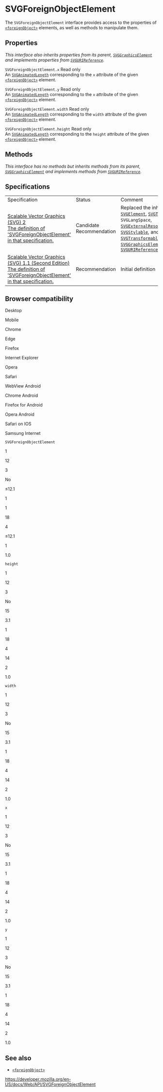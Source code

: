 SVGForeignObjectElement
=======================

The `SVGForeignObjectElement` interface provides access to the properties of [`<foreignObject>`](https://developer.mozilla.org/en-US/docs/Web/SVG/Element/foreignObject) elements, as well as methods to manipulate them.

Properties
----------

*This interface also inherits properties from its parent, [`SVGGraphicsElement`](svggraphicselement) and implements properties from [`SVGURIReference`](svgurireference).*

 <span class="page-not-created">`SVGForeignObjectElement.x`</span> <span class="badge inline readonly">Read only </span>   
An [`SVGAnimatedLength`](svganimatedlength) corresponding to the `x` attribute of the given [`<foreignObject>`](https://developer.mozilla.org/en-US/docs/Web/SVG/Element/foreignObject) element.

 <span class="page-not-created">`SVGForeignObjectElement.y`</span> <span class="badge inline readonly">Read only </span>   
An [`SVGAnimatedLength`](svganimatedlength) corresponding to the `x` attribute of the given [`<foreignObject>`](https://developer.mozilla.org/en-US/docs/Web/SVG/Element/foreignObject) element.

 <span class="page-not-created">`SVGForeignObjectElement.width`</span> <span class="badge inline readonly">Read only </span>   
An [`SVGAnimatedLength`](svganimatedlength) corresponding to the `width` attribute of the given [`<foreignObject>`](https://developer.mozilla.org/en-US/docs/Web/SVG/Element/foreignObject) element.

 <span class="page-not-created">`SVGForeignObjectElement.height`</span> <span class="badge inline readonly">Read only </span>   
An [`SVGAnimatedLength`](svganimatedlength) corresponding to the `height` attribute of the given [`<foreignObject>`](https://developer.mozilla.org/en-US/docs/Web/SVG/Element/foreignObject) element.

Methods
-------

*This interface has no methods but inherits methods from its parent, [`SVGGraphicsElement`](svggraphicselement) and implements methods from [`SVGURIReference`](svgurireference).*

Specifications
--------------

<table><tbody><tr class="odd"><td>Specification</td><td>Status</td><td>Comment</td></tr><tr class="even"><td><a href="https://svgwg.org/svg2-draft/embedded.html#ForeignObjectElement">Scalable Vector Graphics (SVG) 2<br />
<span class="small">The definition of 'SVGForeignObjectElement' in that specification.</span></a></td><td><span class="spec-cr">Candidate Recommendation</span></td><td>Replaced the inheritance from <a href="svgelement"><code>SVGElement</code></a>, <a href="svgtests"><code>SVGTests</code></a>, <span class="page-not-created"><code>SVGLangSpace</code></span>, <a href="svgexternalresourcesrequired"><code>SVGExternalResourcesRequired</code></a>, <a href="svgstylable"><code>SVGStylable</code></a>, and <a href="svgtransformable"><code>SVGTransformable</code></a> by <a href="svggraphicselement"><code>SVGGraphicsElement</code></a> and <a href="svgurireference"><code>SVGURIReference</code></a></td></tr><tr class="odd"><td><a href="https://www.w3.org/TR/SVG11/extend.html#InterfaceSVGForeignObjectElement">Scalable Vector Graphics (SVG) 1.1 (Second Edition)<br />
<span class="small">The definition of 'SVGForeignObjectElement' in that specification.</span></a></td><td><span class="spec-rec">Recommendation</span></td><td>Initial definition</td></tr></tbody></table>

Browser compatibility
---------------------

Desktop

Mobile

Chrome

Edge

Firefox

Internet Explorer

Opera

Safari

WebView Android

Chrome Android

Firefox for Android

Opera Android

Safari on IOS

Samsung Internet

`SVGForeignObjectElement`

1

12

3

No

≤12.1

1

1

18

4

≤12.1

1

1.0

`height`

1

12

3

No

15

3.1

1

18

4

14

2

1.0

`width`

1

12

3

No

15

3.1

1

18

4

14

2

1.0

`x`

1

12

3

No

15

3.1

1

18

4

14

2

1.0

`y`

1

12

3

No

15

3.1

1

18

4

14

2

1.0

See also
--------

-   [`<foreignObject>`](https://developer.mozilla.org/en-US/docs/Web/SVG/Element/foreignObject)

<a href="https://developer.mozilla.org/en-US/docs/Web/API/SVGForeignObjectElement" class="_attribution-link">https://developer.mozilla.org/en-US/docs/Web/API/SVGForeignObjectElement</a>
